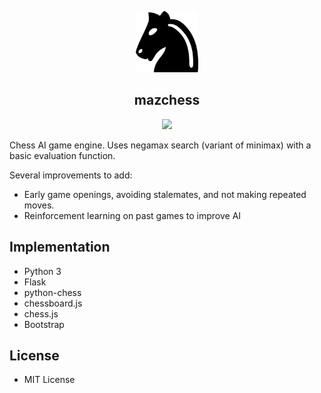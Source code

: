 <p align="center">
  <img src="https://github.com/mmore21/mazchess/blob/master/static/img/icon.png" width="100" />
</p>

<h2 align="center">mazchess</h2>

<p align="center">
  <a href="https://github.com/mmore21/mazchess/blob/master/LICENSE" title="Last Commit"><img src="https://img.shields.io/github/license/mmore21/mazchess"></a>
</p>

Chess AI game engine. Uses negamax search (variant of minimax) with a basic evaluation function.

Several improvements to add:
* Early game openings, avoiding stalemates, and not making repeated moves.
* Reinforcement learning on past games to improve AI

## Implementation

* Python 3
* Flask
* python-chess
* chessboard.js
* chess.js
* Bootstrap

## License

* MIT License
